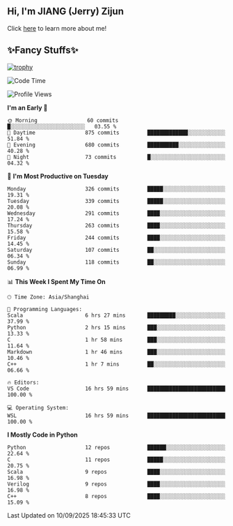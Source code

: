 ## Hi, I'm JIANG (Jerry) Zijun

Click [here](https://jzjerry.github.io/about/) to learn more about me!

## ✨Fancy Stuffs✨
[![trophy](https://github-profile-trophy.vercel.app/?username=jzjerry&theme=onedark)](https://github.com/ryo-ma/github-profile-trophy)
<!--START_SECTION:waka-->
![Code Time](http://img.shields.io/badge/Code%20Time-1%2C509%20hrs%2031%20mins-blue)

![Profile Views](http://img.shields.io/badge/Profile%20Views-0-blue)

**I'm an Early 🐤** 

```text
🌞 Morning                60 commits          █░░░░░░░░░░░░░░░░░░░░░░░░   03.55 % 
🌆 Daytime                875 commits         █████████████░░░░░░░░░░░░   51.84 % 
🌃 Evening                680 commits         ██████████░░░░░░░░░░░░░░░   40.28 % 
🌙 Night                  73 commits          █░░░░░░░░░░░░░░░░░░░░░░░░   04.32 % 
```
📅 **I'm Most Productive on Tuesday** 

```text
Monday                   326 commits         █████░░░░░░░░░░░░░░░░░░░░   19.31 % 
Tuesday                  339 commits         █████░░░░░░░░░░░░░░░░░░░░   20.08 % 
Wednesday                291 commits         ████░░░░░░░░░░░░░░░░░░░░░   17.24 % 
Thursday                 263 commits         ████░░░░░░░░░░░░░░░░░░░░░   15.58 % 
Friday                   244 commits         ████░░░░░░░░░░░░░░░░░░░░░   14.45 % 
Saturday                 107 commits         ██░░░░░░░░░░░░░░░░░░░░░░░   06.34 % 
Sunday                   118 commits         ██░░░░░░░░░░░░░░░░░░░░░░░   06.99 % 
```


📊 **This Week I Spent My Time On** 

```text
🕑︎ Time Zone: Asia/Shanghai

💬 Programming Languages: 
Scala                    6 hrs 27 mins       █████████░░░░░░░░░░░░░░░░   37.99 % 
Python                   2 hrs 15 mins       ███░░░░░░░░░░░░░░░░░░░░░░   13.33 % 
C                        1 hr 58 mins        ███░░░░░░░░░░░░░░░░░░░░░░   11.64 % 
Markdown                 1 hr 46 mins        ███░░░░░░░░░░░░░░░░░░░░░░   10.46 % 
C++                      1 hr 7 mins         ██░░░░░░░░░░░░░░░░░░░░░░░   06.66 % 

🔥 Editors: 
VS Code                  16 hrs 59 mins      █████████████████████████   100.00 % 

💻 Operating System: 
WSL                      16 hrs 59 mins      █████████████████████████   100.00 % 
```

**I Mostly Code in Python** 

```text
Python                   12 repos            ██████░░░░░░░░░░░░░░░░░░░   22.64 % 
C                        11 repos            █████░░░░░░░░░░░░░░░░░░░░   20.75 % 
Scala                    9 repos             ████░░░░░░░░░░░░░░░░░░░░░   16.98 % 
Verilog                  9 repos             ████░░░░░░░░░░░░░░░░░░░░░   16.98 % 
C++                      8 repos             ████░░░░░░░░░░░░░░░░░░░░░   15.09 % 
```




 Last Updated on 10/09/2025 18:45:33 UTC
<!--END_SECTION:waka-->
